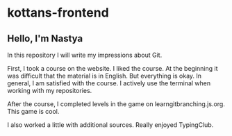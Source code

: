 # kottans-frontend

## Hello, I'm Nastya

In this repository I will write my impressions about Git.

First, I took a course on the website. I liked the course.
At the beginning it was difficult that the material is in English. But everything is okay.
In general, I am satisfied with the course. I actively use the terminal when working with my repositories.

After the course, I completed levels in the game on learngitbranching.js.org. This game is cool.

I also worked a little with additional sources. Really enjoyed TypingClub.

